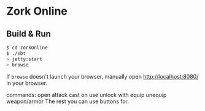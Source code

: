 # Zork Online #

## Build & Run ##

```sh
$ cd zorkOnline
$ ./sbt
> jetty:start
> browse
```

If `browse` doesn't launch your browser, manually open [http://localhost:8080/](http://localhost:8080/) in your browser.

commands: 
open <Door>
attack <Monster>
cast <Spell> on <Monster>
use <Item> 
unlock <door> with <key>
equip <Equipment>
unequip weapon/armor
The rest you can use buttons for.


